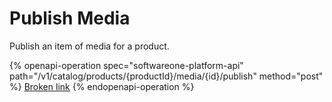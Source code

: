 # Publish Media

Publish an item of media for a product.

{% openapi-operation spec="softwareone-platform-api" path="/v1/catalog/products/{productId}/media/{id}/publish" method="post" %}
[Broken link](broken-reference)
{% endopenapi-operation %}
